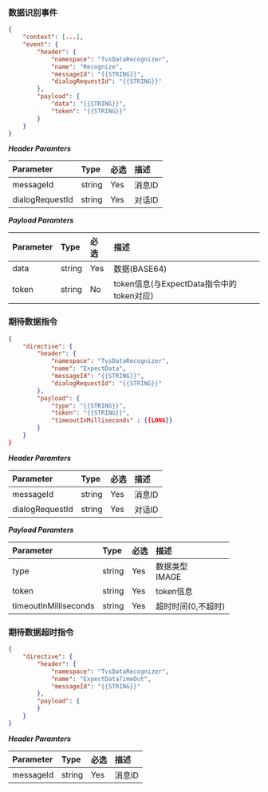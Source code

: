 ### 数据识别事件
```json
{
    "context": [...],
    "event": {
        "header": {
            "namespace": "TvsDataRecognizer",
            "name": "Recognize",
            "messageId": "{{STRING}}",
            "dialogRequestId": "{{STRING}}"
        },
        "payload": {
            "data": "{{STRING}}",
            "token": "{{STRING}}"
        }
    }
}    
```

***Header Paramters***

|    Parameter            |    Type        |    必选    |    描述                                |
|    :-------------------    |    :--------    |    :-----    |    :--------------------------------    |
|    messageId            |    string    |    Yes    |    消息ID                            |
|    dialogRequestId    |    string    |    Yes    |    对话ID                            |

***Payload Paramters***

|    Parameter                    |    Type        |    必选    |    描述                        |
|    :---------------------------    |    :--------    |    :-----    |    :------------------------    |
|    data                            |    string    |    Yes    |    数据(BASE64)        |
|    token                        |    string    |    No    |    token信息(与ExpectData指令中的token对应)    |

### 期待数据指令
```json
{
    "directive": {
        "header": {
            "namespace": "TvsDataRecognizer",
            "name": "ExpectData",
            "messageId": "{{STRING}}",
            "dialogRequestId": "{{STRING}}"
        },
        "payload": {
            "type": "{{STRING}}",
            "token": "{{STRING}}",
            "timeoutInMilliseconds" : {{LONG}}
        }
    }
}
```

***Header Paramters***

|    Parameter            |    Type        |    必选    |    描述                                |
|    :-------------------    |    :--------    |    :-----    |    :--------------------------------    |
|    messageId            |    string    |    Yes    |    消息ID                            |
|    dialogRequestId    |    string    |    Yes    |    对话ID                            |


***Payload Paramters***

|    Parameter                        |    Type        |    必选    |    描述                                                    |
|    :-------------------------------    |    :--------    |    :-----    |    :-----------------------------------------------------    |
|    type                                |    string    |    Yes    |    数据类型<br>IMAGE                            |
|    token                            |    string    |    Yes    |    token信息                                            |
|    timeoutInMilliseconds        |    string    |    Yes    |    超时时间(0,不超时)                                |

### 期待数据超时指令
```json
{
    "directive": {
        "header": {
            "namespace": "TvsDataRecognizer",
            "name": "ExpectDataTimeOut",
            "messageId": "{{STRING}}"
        },
        "payload": {
        }
    }
}
```

***Header Paramters***

|    Parameter            |    Type        |    必选    |    描述                                |
|    :-------------------    |    :--------    |    :-----    |    :--------------------------------    |
|    messageId            |    string    |    Yes    |    消息ID                            |